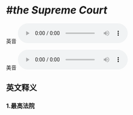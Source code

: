 # ***\#the Supreme Court*** 
英音
<audio src="./media/the Supreme Court1_AAC.aac" controls="controls"></audio>

美音
<audio src="./media/the Supreme Court2_AAC.aac" controls="controls"></audio>



  

英文释义
---
### 1.**最高法院**  


